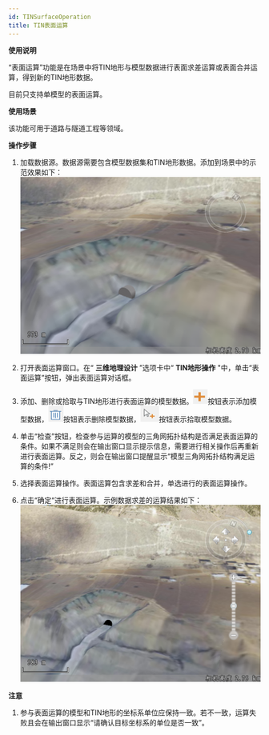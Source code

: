 ```yaml
---
id: TINSurfaceOperation
title: TIN表面运算
---
```

**使用说明**

“表面运算”功能是在场景中将TIN地形与模型数据进行表面求差运算或表面合并运算，得到新的TIN地形数据。

目前只支持单模型的表面运算。

**使用场景**

该功能可用于道路与隧道工程等领域。

**操作步骤**

  1. 加载数据源。数据源需要包含模型数据集和TIN地形数据。添加到场景中的示范效果如下：  
    ![图：TIN地形和模型数据示范效果  ](img/SurfaceData.png)  
 

  2. 打开表面运算窗口。在“ **三维地理设计** ”选项卡中“ **TIN地形操作** "中，单击“表面运算”按钮，弹出表面运算对话框。
  3. 添加、删除或拾取与TIN地形进行表面运算的模型数据。![](img/flag01.png)按钮表示添加模型数据，![](img/flag02.png)按钮表示删除模型数据，![](img/flag03.png)按钮表示拾取模型数据。
  4. 单击“检查”按钮，检查参与运算的模型的三角网拓扑结构是否满足表面运算的条件。如果不满足则会在输出窗口显示提示信息，需要进行相关操作后再重新进行表面运算。反之，则会在输出窗口提醒显示“模型三角网拓扑结构满足运算的条件!”
  5. 选择表面运算操作。表面运算包含求差和合并，单选进行的表面运算操作。
  6. 点击“确定“进行表面运算。示例数据求差的运算结果如下：   
  ![图：求差表面运算结果效果图 ](img/SurfaceOperationRusult.png)  

 

**注意**

  1. 参与表面运算的模型和TIN地形的坐标系单位应保持一致。若不一致，运算失败且会在输出窗口显示“请确认目标坐标系的单位是否一致”。

 

